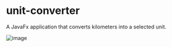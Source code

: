 # unit-converter
A JavaFx application that converts kilometers into a selected unit.

![image](https://github.com/Valthefirst/unit-converter/assets/91992902/691f7f6b-3100-47c6-9107-499ee53002a3)
